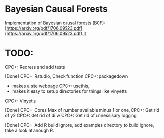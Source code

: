 # Bayesian Causal Forests

Implementation of Bayesian causal forests (BCF): [https://arxiv.org/pdf/1706.09523.pdf](https://arxiv.org/pdf/1706.09523.pdf).it 

# TODO:
CPC+: Regress and add tests

[Done] CPC+: Rstudio, Check function
CPC+: packagedown
- makes a site webpage
CPC+: usethis,
- makes it easy to setup directories for things like vinyetts



CPC+: Vinyetts

[Done] CPC+: Cores Max of number available minus 1 or one,
CPC+: Get rid of y2
CPC+: Get rid of di.w
CPC+: Get rid of unnessisary logging

[Done] CPC+: Add R build ignore, add examples directory to build ignore, take a look at anough R. 